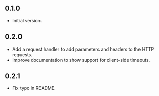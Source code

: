 ## 0.1.0

- Initial version.

## 0.2.0

- Add a request handler to add parameters and headers to the HTTP requests.
- Improve documentation to show support for client-side timeouts.

## 0.2.1

- Fix typo in README.
